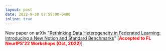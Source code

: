 ```yaml
---
layout: post
date: 2022-9-30 07:59:00-0400
inline: true
---
```


New paper on arXiv "[Rethinking Data Heterogeneity in Federated Learning: Introducing a New Notion and Standard Benchmarks](https://arxiv.org/abs/2209.15595)" [<span style="color:red">**Accepted to FL NeurIPS'22 Workshops (Oct, 2022)**</span>].